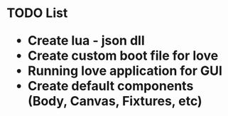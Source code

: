 <h1> TODO List

* Create lua - json dll
* Create custom boot file for love
* Running love application for GUI
* Create default components (Body, Canvas, Fixtures, etc)